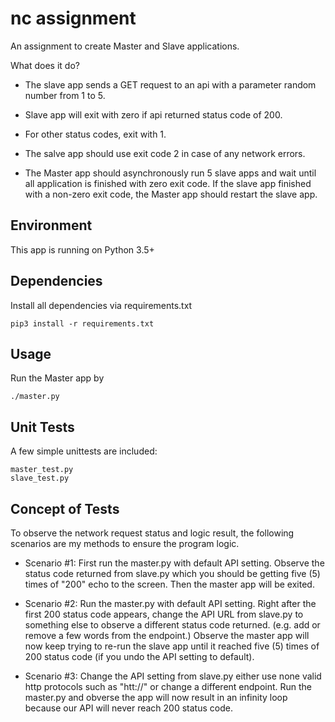 # nc assignment

An assignment to create Master and Slave applications.

What does it do?
 - The slave app sends a GET request to an api with a parameter random number from 1 to 5.

 - Slave app will exit with zero if api returned status code of 200.
 - For other status codes, exit with 1.
 - The salve app should use exit code 2 in case of any network errors.
 - The Master app should asynchronously run 5 slave apps and wait until all application is finished with zero exit code. If the slave app finished with a non-zero exit code, the Master app should restart the slave app.

## Environment
This app is running on Python 3.5+

## Dependencies
Install all dependencies via requirements.txt
    
    pip3 install -r requirements.txt


## Usage
Run the Master app by

    ./master.py

## Unit Tests
A few simple unittests are included:

    master_test.py
    slave_test.py

## Concept of Tests
To observe the network request status and logic result, the following scenarios are my methods to ensure the program logic.

 - Scenario #1: First run the master.py with default API setting. Observe the status code returned from slave.py which you should be getting five (5) times of "200" echo to the screen. Then the master app will be exited.

 - Scenario #2: Run the master.py with default API setting. Right after the first 200 status code appears, change the API URL from slave.py to something else to observe a different status code returned. (e.g. add or remove a few words from the endpoint.) Observe the master app will now keep trying to re-run the slave app until it reached five (5) times of 200 status code (if you undo the API setting to default).

 - Scenario #3: Change the API setting from slave.py either use none valid http protocols such as "htt://" or change a different endpoint. Run the master.py and obverse the app will now result in an infinity loop because our API will never reach 200 status code.